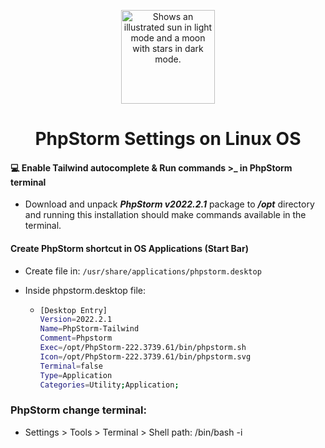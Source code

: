 <p align="center"><img width="150" alt="Shows an illustrated sun in light mode and a moon with stars in dark mode." src="https://upload.wikimedia.org/wikipedia/commons/c/c9/PhpStorm_Icon.svg"></p>

<h1 align="center">PhpStorm Settings on Linux OS</h1>


#### :computer: Enable Tailwind autocomplete & Run commands >_ in PhpStorm terminal

- Download and unpack ***PhpStorm v2022.2.1*** package to **_/opt_** directory and running this installation should make commands available in the terminal.

#### Create PhpStorm shortcut in OS Applications (Start Bar)

- Create file in: ``/usr/share/applications/phpstorm.desktop``
- Inside phpstorm.desktop file:
 
  -   ```bash
      [Desktop Entry]
      Version=2022.2.1
      Name=PhpStorm-Tailwind
      Comment=Phpstorm
      Exec=/opt/PhpStorm-222.3739.61/bin/phpstorm.sh
      Icon=/opt/PhpStorm-222.3739.61/bin/phpstorm.svg
      Terminal=false
      Type=Application
      Categories=Utility;Application;
      ```

### PhpStorm change terminal:

-   Settings > Tools > Terminal > Shell path: /bin/bash -i

